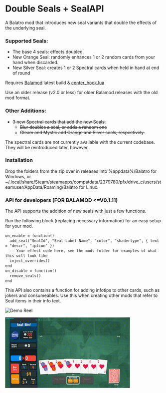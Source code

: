 # Double Seals + SealAPI
A Balatro mod that introduces new seal variants that double the effects of the underlying seal.

### Supported Seals:
  - The base 4 seals: effects doubled.
  - New Orange Seal: randomly enhances 1 or 2 random cards from your hand when discarded.
  - New Silver Seal: creates 1 or 2 Spectral cards when held in hand at end of round

Requires [Balamod](https://github.com/UwUDev/balamod/) latest build & [center_hook.lua](https://github.com/nicholassam6425/balatro-mods/tree/main/balamod/apis)

Use an older release (v2.0 or less) for older Balamod releases with the old mod format.

### Other Additions:
 - ~~3 new Spectral cards that add the new Seals:~~
   - ~~Blur doubles a seal, or adds a random one~~
   - ~~Gleam and Mystic add Orange and Silver seals, respectively.~~
  
The spectral cards are not currently available with the current codebase. They will be reintroduced later, however.

### Installation
Drop the folders from the zip over in releases into %appdata%/Balatro for Windows, or ~/.local/share/Steam/steamapps/compatdata/2379780/pfx/drive_c/users/steamuser/AppData/Roaming/Balatro for Linux.

### API for developers (FOR BALAMOD <=V0.1.11)
The API supports the addition of new seals with just a few functions.

Run the following block (replacing necessary information) for an easy setup for your mod.
```
on_enable = function()
  add_seal("SealId", "Seal Label Name", "color", "shadertype", { text = "descr", "iption" })
  -- Your effect code here, see the mods folder for examples of what this will look like
  inject_overrides()
end
on_disable = function()
  remove_seals()
end
```
This API also contains a function for adding infotips to other cards, such as jokers and consumeables.
Use this when creating other mods that refer to Seal items in their info text.

![Demo Reel](https://github.com/jacobr1227/double_seals/blob/main/gifs/double_seals_demo.gif)

![Demo Reel](https://github.com/jacobr1227/double_seals/blob/main/gifs/orange_silver_demo_reel.gif)
